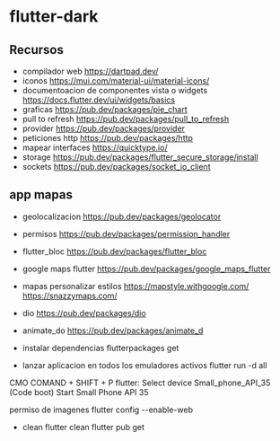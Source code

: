 # flutter-dark

## Recursos
- compilador web
https://dartpad.dev/
- iconos 
https://mui.com/material-ui/material-icons/
- documentoacion de componentes vista o widgets
https://docs.flutter.dev/ui/widgets/basics
- graficas
https://pub.dev/packages/pie_chart
- pull to refresh
https://pub.dev/packages/pull_to_refresh
- provider
https://pub.dev/packages/provider
- peticiones http
https://pub.dev/packages/http
- mapear interfaces
https://quicktype.io/
- storage 
https://pub.dev/packages/flutter_secure_storage/install
- sockets
https://pub.dev/packages/socket_io_client

## app mapas
- geolocalizacion
https://pub.dev/packages/geolocator
- permisos
https://pub.dev/packages/permission_handler
- flutter_bloc
https://pub.dev/packages/flutter_bloc
- google maps flutter
https://pub.dev/packages/google_maps_flutter
- mapas personalizar estilos
https://mapstyle.withgoogle.com/
https://snazzymaps.com/


- dio
https://pub.dev/packages/dio
- animate_do
https://pub.dev/packages/animate_d

- instalar dependencias
flutterpackages get

- lanzar aplicacion en todos los emuladores activos
flutter run -d all




CMO COMAND + SHIFT + P
flutter: Select device 
Small_phone_API_35 (Code boot) 
Start Small Phone API 35

permiso de imagenes 
flutter config --enable-web


- clean
flutter clean
flutter pub get